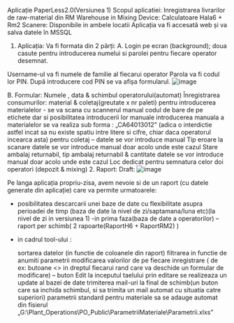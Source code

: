 Aplicație PaperLess2.0(Versiunea 1)
Scopul aplicatiei: Inregistrarea livrarilor de raw-material din RM Warehouse in Mixing
Device: 
Calculatoare Hala6 + Rm2
Scanere: Disponibile in ambele locatii 
Aplicația va fi accesată web și va salva datele în MSSQL 
1.	Aplicația:
Va fi formata din 2 părți:
A.	Login pe ecran (background); doua casute pentru introducerea numelui si parolei pentru fiecare operator desemnat. 
 
Username-ul va fi numele de familie al fiecarui operator
Parola va fi codul lor PIN. După introducere cod PIN se va afișa formularul.
![image](https://user-images.githubusercontent.com/62428663/162194581-b943ae12-40ee-463b-8daa-586afdfaaa3f.png)


B.	Formular:
	Numele , data & schimbul operatorului(automat)
	Înregistrarea consumurilor:  material & coletaj(greutate x nr paleti) 
	pentru introducerea materialelor - se va scana cu scannerul manual codul de bare de pe etichete dar si posibilitatea introducerii lor manuale
	introducerea manuala a materialelor se va realiza sub forma : „CA64013012”  (adica o interdictie astfel incat sa nu existe spatiu intre litere si cifre, chiar daca operatorul incearca asta)
	pentru coletaj – datele se vor introduce manual
	Tip eroare la scanare 
 	datele se vor introduce manual doar acolo unde este cazul
	Stare ambalaj returnabil, tip ambalaj returnabil & cantitate
  datele se vor introduce manual doar acolo unde este cazul
	Loc dedicat pentru semnatura celor doi operatori (depozit & mixing)
2.	Raport:
Draft:
 ![image](https://user-images.githubusercontent.com/62428663/162194588-1cd28e5b-8cf7-407b-85e0-3519a864156c.png)


Pe langa aplicația propriu-zisa, avem nevoie si de un raport (cu datele generate din aplicație) care va permite urmatoarele:
- posibilitatea descarcarii unei baze de date cu flexibilitate asupra perioadei de timp (baza de date la nivel de zi/saptamana/luna etc)(la nivel de zi in versiunea 1)
-in prima faza(baza de date a operatorilor) – raport per schimb( 2 rapoarte(RaportH6 + RaportRM2) )
- in cadrul tool-ului :
	      
  sortarea datelor (in functie de coloanele din raport)
	filtrarea in functie de anumiti parametrii
	modificarea valorilor de pe fiecare inregistrare ( de ex: butoane <<ca in poza de mai sus>> in dreptul fiecarui rand care va deschide un formular de modificare) – buton Edit la inceputul taelului
	prin editare se realizeaza un update al bazei de date
  trimiterea mail-uri la final de schimb(un buton care sa inchida schimbul, si sa trimita un mail automat cu situatia catre superiori)
	parametrii standard pentru materiale sa se adauge automat din fisierul „G:\Plant_Operations\PO_Public\ParametriiMateriale\Parametrii.xlxs”

